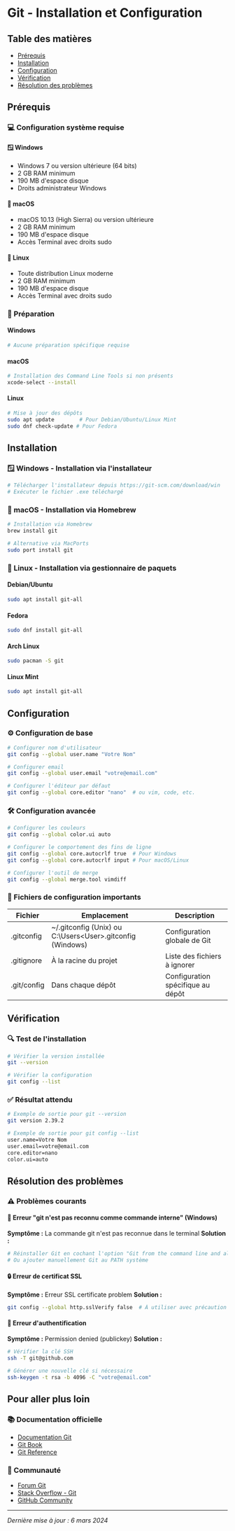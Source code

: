 # Git - Installation et Configuration

## Table des matières
- [Prérequis](#prérequis)
- [Installation](#installation)
- [Configuration](#configuration)
- [Vérification](#vérification)
- [Résolution des problèmes](#résolution-des-problèmes)

## Prérequis

### 💻 Configuration système requise

#### 🪟 Windows
- Windows 7 ou version ultérieure (64 bits)
- 2 GB RAM minimum
- 190 MB d'espace disque
- Droits administrateur Windows

#### 🍎 macOS
- macOS 10.13 (High Sierra) ou version ultérieure
- 2 GB RAM minimum
- 190 MB d'espace disque
- Accès Terminal avec droits sudo

#### 🐧 Linux
- Toute distribution Linux moderne
- 2 GB RAM minimum
- 190 MB d'espace disque
- Accès Terminal avec droits sudo

### 🔧 Préparation

#### Windows
```bash
# Aucune préparation spécifique requise
```

#### macOS
```bash
# Installation des Command Line Tools si non présents
xcode-select --install
```

#### Linux
```bash
# Mise à jour des dépôts
sudo apt update        # Pour Debian/Ubuntu/Linux Mint
sudo dnf check-update # Pour Fedora
```

## Installation

### 🪟 Windows - Installation via l'installateur
```bash
# Télécharger l'installateur depuis https://git-scm.com/download/win
# Exécuter le fichier .exe téléchargé
```

### 🍎 macOS - Installation via Homebrew
```bash
# Installation via Homebrew
brew install git

# Alternative via MacPorts
sudo port install git
```

### 🐧 Linux - Installation via gestionnaire de paquets

#### Debian/Ubuntu
```bash
sudo apt install git-all
```

#### Fedora
```bash
sudo dnf install git-all
```

#### Arch Linux
```bash
sudo pacman -S git
```

#### Linux Mint
```bash
sudo apt install git-all
```

## Configuration

### ⚙️ Configuration de base
```bash
# Configurer nom d'utilisateur
git config --global user.name "Votre Nom"

# Configurer email
git config --global user.email "votre@email.com"

# Configurer l'éditeur par défaut
git config --global core.editor "nano"  # ou vim, code, etc.
```

### 🛠️ Configuration avancée
```bash
# Configurer les couleurs
git config --global color.ui auto

# Configurer le comportement des fins de ligne
git config --global core.autocrlf true  # Pour Windows
git config --global core.autocrlf input # Pour macOS/Linux

# Configurer l'outil de merge
git config --global merge.tool vimdiff
```

### 📁 Fichiers de configuration importants

| Fichier     | Emplacement                                                 | Description                       |
| ----------- | ----------------------------------------------------------- | --------------------------------- |
| .gitconfig  | ~/.gitconfig (Unix) ou C:\Users\<User>\.gitconfig (Windows) | Configuration globale de Git      |
| .gitignore  | À la racine du projet                                       | Liste des fichiers à ignorer      |
| .git/config | Dans chaque dépôt                                           | Configuration spécifique au dépôt |

## Vérification

### 🔍 Test de l'installation
```bash
# Vérifier la version installée
git --version

# Vérifier la configuration
git config --list
```

### ✅ Résultat attendu
```bash
# Exemple de sortie pour git --version
git version 2.39.2

# Exemple de sortie pour git config --list
user.name=Votre Nom
user.email=votre@email.com
core.editor=nano
color.ui=auto
```

## Résolution des problèmes

### ⚠️ Problèmes courants

#### 🚫 Erreur "git n'est pas reconnu comme commande interne" (Windows)
**Symptôme :** La commande git n'est pas reconnue dans le terminal
**Solution :**
```bash
# Réinstaller Git en cochant l'option "Git from the command line and also from 3rd-party software"
# Ou ajouter manuellement Git au PATH système
```

#### 🔒 Erreur de certificat SSL
**Symptôme :** Erreur SSL certificate problem
**Solution :**
```bash
git config --global http.sslVerify false  # À utiliser avec précaution
```

#### 🔑 Erreur d'authentification
**Symptôme :** Permission denied (publickey)
**Solution :**
```bash
# Vérifier la clé SSH
ssh -T git@github.com

# Générer une nouvelle clé si nécessaire
ssh-keygen -t rsa -b 4096 -C "votre@email.com"
```

## Pour aller plus loin

### 📚 Documentation officielle
- [Documentation Git](https://git-scm.com/doc)
- [Git Book](https://git-scm.com/book/fr/v2)
- [Git Reference](https://git-scm.com/docs)

### 👥 Communauté
- [Forum Git](https://git-scm.com/community)
- [Stack Overflow - Git](https://stackoverflow.com/questions/tagged/git)
- [GitHub Community](https://github.community/)

---

_Dernière mise à jour : 6 mars 2024_